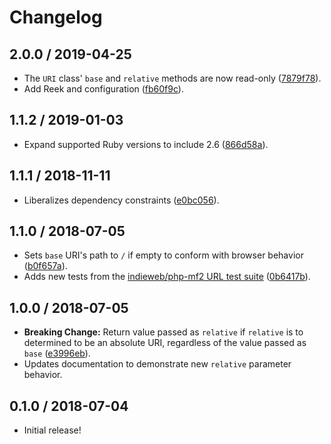 # Changelog

## 2.0.0 / 2019-04-25

- The `URI` class' `base` and `relative` methods are now read-only ([7879f78](https://github.com/jgarber623/absolutely/commit/7879f78)).
- Add Reek and configuration ([fb60f9c](https://github.com/jgarber623/absolutely/commit/fb60f9c)).

## 1.1.2 / 2019-01-03

- Expand supported Ruby versions to include 2.6 ([866d58a](https://github.com/jgarber623/absolutely/commit/866d58a)).

## 1.1.1 / 2018-11-11

- Liberalizes dependency constraints ([e0bc056](https://github.com/jgarber623/absolutely/commit/e0bc056)).

## 1.1.0 / 2018-07-05

- Sets `base` URI's path to `/` if empty to conform with browser behavior ([b0f657a](https://github.com/jgarber623/absolutely/commit/b0f657a)).
- Adds new tests from the [indieweb/php-mf2 URL test suite](https://github.com/indieweb/php-mf2/blob/master/tests/Mf2/URLTest.php) ([0b6417b](https://github.com/jgarber623/absolutely/commit/0b6417b)).

## 1.0.0 / 2018-07-05

- **Breaking Change:** Return value passed as `relative` if `relative` is to determined to be an absolute URI, regardless of the value passed as `base` ([e3996eb](https://github.com/jgarber623/absolutely/commit/e3996eb)).
- Updates documentation to demonstrate new `relative` parameter behavior.

## 0.1.0 / 2018-07-04

- Initial release!

